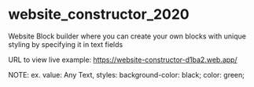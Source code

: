 # website_constructor_2020

Website Block builder where you can create your own blocks with unique styling by specifying it in text fields

URL to view live example: https://website-constructor-d1ba2.web.app/

NOTE: ex. value: Any Text, styles: background-color: black; color: green;
